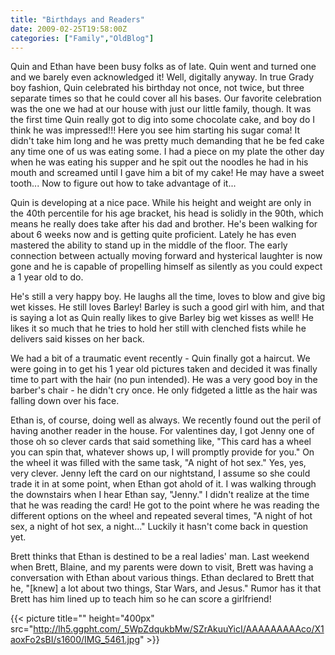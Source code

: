 ```yaml
---
title: "Birthdays and Readers"
date: 2009-02-25T19:58:00Z
categories: ["Family","OldBlog"]
---
```


Quin and Ethan have been busy folks as of late.  Quin went and turned one and we barely even acknowledged it!  Well, digitally anyway.  In true Grady boy fashion, Quin celebrated his birthday not once, not twice, but three separate times so that he could cover all his bases.  Our favorite celebration was the one we had at our house with just our little family, though.  It was the first time Quin really got to dig into some chocolate cake, and boy do I think he was impressed!!!  Here you see him starting his sugar coma!  It didn't take him long and he was pretty much demanding that he be fed cake any time one of us was eating some.  I had a piece on my plate the other day when he was eating his supper and he spit out the noodles he had in his mouth and screamed until I gave him a bit of my cake!  He may have a sweet tooth...  Now to figure out how to take advantage of it...

Quin is developing at a nice pace.  While his height and weight are only in the 40th percentile for his age bracket, his head is solidly in the 90th, which means he really does take after his dad and brother.  He's been walking for about 6 weeks now and is getting quite proficient.  Lately he has even mastered the ability to stand up in the middle of the floor.  The early connection between actually moving forward and hysterical laughter is now gone and he is capable of propelling himself as silently as you could expect a 1 year old to do.

He's still a very happy boy.  He laughs all the time, loves to blow and give big wet kisses.  He still loves Barley!  Barley is such a good girl with him, and that is saying a lot as Quin really likes to give Barley big wet kisses as well!  He likes it so much that he tries to hold her still with clenched fists while he delivers said kisses on her back.

We had a bit of a traumatic event recently - Quin finally got a haircut.  We were going in to get his 1 year old pictures taken and decided it was finally time to part with the hair (no pun intended).  He was a very good boy in the barber's chair - he didn't cry once.  He only fidgeted a little as the hair was falling down over his face.

Ethan is, of course, doing well as always.  We recently found out the peril of having another reader in the house.  For valentines day, I got Jenny one of those oh so clever cards that said something like, "This card has a wheel you can spin that, whatever shows up, I will promptly provide for you."  On the wheel it was filled with the same task, "A night of hot sex."  Yes, yes, very clever.  Jenny left the card on our nightstand, I assume so she could trade it in at some point, when Ethan got ahold of it.  I was walking through the downstairs when I hear Ethan say, "Jenny."  I didn't realize at the time that he was reading the card!  He got to the point where he was reading the different options on the wheel and repeated several times, "A night of hot sex, a night of hot sex, a night..."  Luckily it hasn't come back in question yet.

Brett thinks that Ethan is destined to be a real ladies' man.  Last weekend when Brett, Blaine, and my parents were down to visit, Brett was having a conversation with Ethan about various things.  Ethan declared to Brett that he, "[knew] a lot about two things, Star Wars, and Jesus."  Rumor has it that Brett has him lined up to teach him so he can score a girlfriend!

{{< picture title="" height="400px" src="http://lh5.ggpht.com/_5WpZdqukbMw/SZrAkuuYicI/AAAAAAAAAco/X1aoxFo2sBI/s1600/IMG_5461.jpg" >}}
